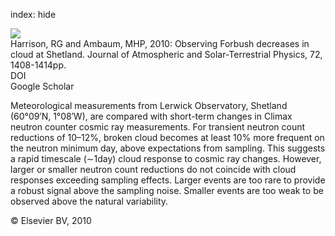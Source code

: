 index: hide

<div class="Citation">
    <div class="Citation-thumb CitationThumb-linked"  data-href="https://doi.org/10.1016/j.jastp.2010.09.025">
      <img src="https://static.claimspace.cloud/climate-study-static/refs/thumbs/8/Harrison_and_Ambaum_2010-thumb.png" />
    </div>

  <div class="Citation-body">
    <div class="Citation-text">Harrison, RG and Ambaum, MHP, 2010: Observing Forbush decreases in cloud at Shetland. <span class="Article-journal">Journal of Atmospheric and Solar-Terrestrial Physics, </span><span class="Article-volume">72, </span>1408-1414pp.</div>
    <div class="Citation-links">
      <div class="CitationLink" data-href="https://doi.org/10.1016/j.jastp.2010.09.025">
        <div class="CitationLink-icon CitationLink-Doi"></div>
        <div class="CitationLink-text">DOI</div>
      </div>
      <div class="CitationLink" data-href="https://scholar.google.com/scholar?q=10.1016/j.jastp.2010.09.025">
        <div class="CitationLink-icon CitationLink-Scholar"></div>
        <div class="CitationLink-text">Google Scholar</div>
      </div>
    </div>
  </div>
</div>

Meteorological measurements from Lerwick Observatory, Shetland (60°09′N, 1°08′W), are compared with short-term changes in Climax neutron counter cosmic ray measurements. For transient neutron count reductions of 10–12%, broken cloud becomes at least 10% more frequent on the neutron minimum day, above expectations from sampling. This suggests a rapid timescale (∼1day) cloud response to cosmic ray changes. However, larger or smaller neutron count reductions do not coincide with cloud responses exceeding sampling effects. Larger events are too rare to provide a robust signal above the sampling noise. Smaller events are too weak to be observed above the natural variability.

<div class="Citation-copy">
&copy; Elsevier BV, 2010
</div>